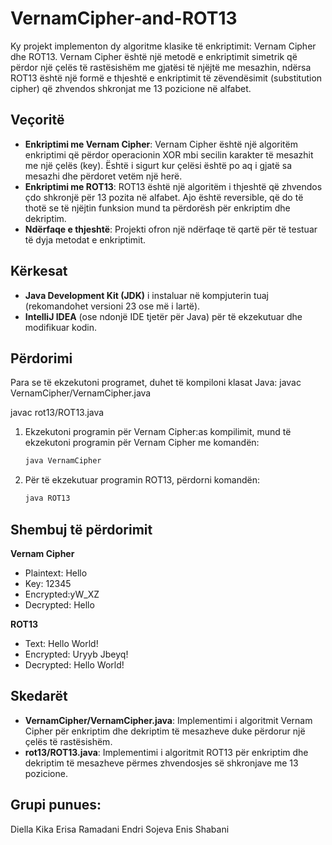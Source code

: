 # VernamCipher-and-ROT13
Ky projekt implementon dy algoritme klasike të enkriptimit: Vernam Cipher dhe ROT13. 
Vernam Cipher është një metodë e enkriptimit simetrik që përdor një çelës të rastësishëm me 
gjatësi të njëjtë me mesazhin, ndërsa ROT13 është një formë e thjeshtë e enkriptimit të
zëvendësimit (substitution cipher) që zhvendos shkronjat me 13 pozicione në alfabet.
## Veçoritë
- **Enkriptimi me Vernam Cipher**: Vernam Cipher është një algoritëm enkriptimi që përdor 
operacionin XOR mbi secilin karakter të mesazhit me një çelës (key). Është i sigurt
kur çelësi është po aq i gjatë sa mesazhi dhe përdoret vetëm një herë.
- **Enkriptimi me ROT13**: ROT13 është një algoritëm i thjeshtë që zhvendos çdo shkronjë 
për 13 pozita në alfabet. Ajo është reversible, që do të thotë se të njëjtin 
funksion mund ta përdorësh për enkriptim dhe dekriptim.
- **Ndërfaqe e thjeshtë**: Projekti ofron një ndërfaqe të qartë për të testuar të dyja 
metodat e enkriptimit.
## Kërkesat
- **Java Development Kit (JDK)** i instaluar në kompjuterin tuaj 
(rekomandohet versioni 23 ose më i lartë).
- **IntelliJ IDEA** (ose ndonjë IDE tjetër për Java) për të ekzekutuar 
dhe modifikuar kodin.
## Përdorimi
Para se të ekzekutoni programet, duhet të kompiloni klasat Java:
  javac VernamCipher/VernamCipher.java

  javac rot13/ROT13.java
1. Ekzekutoni programin për Vernam Cipher:as kompilimit, mund të ekzekutoni 
programin për Vernam Cipher me komandën:
   ```bash
   java VernamCipher
2. Për të ekzekutuar programin ROT13, përdorni komandën:
   ```bash
   java ROT13
   
 ## Shembuj të përdorimit
**Vernam Cipher**
- Plaintext: Hello
- Key: 12345
- Encrypted:yW_XZ
- Decrypted: Hello

**ROT13**
- Text: Hello World!
- Encrypted: Uryyb Jbeyq!
- Decrypted: Hello World!

## Skedarët
- **VernamCipher/VernamCipher.java**: Implementimi i algoritmit Vernam Cipher për
enkriptim dhe dekriptim të mesazheve duke përdorur një çelës të rastësishëm.
- **rot13/ROT13.java**: Implementimi i algoritmit ROT13 për enkriptim 
dhe dekriptim të mesazheve përmes zhvendosjes së shkronjave me 13 pozicione.

## Grupi punues:
Diella Kika
Erisa Ramadani
Endri Sojeva
Enis Shabani
